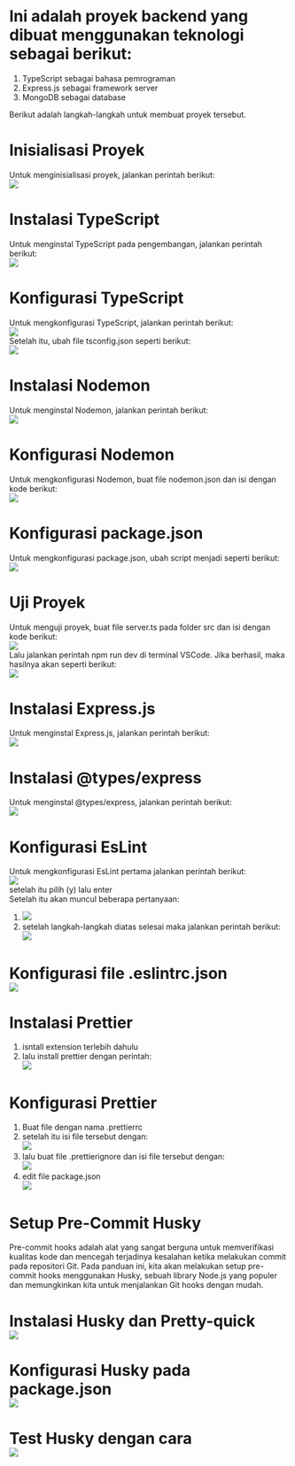 # Ini adalah proyek backend yang dibuat menggunakan teknologi sebagai berikut:
1. TypeScript sebagai bahasa pemrograman
2. Express.js sebagai framework server
3. MongoDB sebagai database

Berikut adalah langkah-langkah untuk membuat proyek tersebut.
# Inisialisasi Proyek
Untuk menginisialisasi proyek, jalankan perintah berikut: <br> <img src ="./src/assets/imgmd/1.png">
# Instalasi TypeScript
Untuk menginstal TypeScript pada pengembangan, jalankan perintah berikut:<br> <img src="./src/assets/imgmd/2.png">
# Konfigurasi TypeScript
Untuk mengkonfigurasi TypeScript, jalankan perintah berikut:<br> <img src="./src/assets/imgmd/3.png"> <br>
Setelah itu, ubah file tsconfig.json seperti berikut:<br> <img src="./src/assets/imgmd/4.png">
# Instalasi Nodemon
Untuk menginstal Nodemon, jalankan perintah berikut:<br> <img src="./src/assets/imgmd/5.png">
# Konfigurasi Nodemon
Untuk mengkonfigurasi Nodemon, buat file nodemon.json dan isi dengan kode berikut:<br> <img src="./src/assets/imgmd/6.png">
# Konfigurasi package.json
Untuk mengkonfigurasi package.json, ubah script menjadi seperti berikut:<br> <img src="./src/assets/imgmd/7.png">
# Uji Proyek
Untuk menguji proyek, buat file server.ts pada folder src dan isi dengan kode berikut:<br> <img src="./src/assets/imgmd/8.png"> <br>
Lalu jalankan perintah npm run dev di terminal VSCode. Jika berhasil, maka hasilnya akan seperti berikut:<br> <img src="./src/assets/imgmd/9.png">
# Instalasi Express.js
Untuk menginstal Express.js, jalankan perintah berikut:<br> <img src="./src/assets/imgmd/10.png">
# Instalasi @types/express
Untuk menginstal @types/express, jalankan perintah berikut:<br> <img src="./src/assets/imgmd/11.png">
# Konfigurasi EsLint
Untuk mengkonfigurasi EsLint pertama jalankan perintah berikut:<br> <img src="./src/assets/imgmd/12.png"><br>
setelah itu pilih (y) lalu enter <br>
Setelah itu akan muncul beberapa pertanyaan: <br>
1. <img src="./src/assets/imgmd/13.png"> <br>
2. setelah langkah-langkah diatas selesai maka jalankan perintah berikut: <br> <img src="./src/assets/imgmd/14.png">

# Konfigurasi file .eslintrc.json <br> <img src="./src/assets/imgmd/15.png">
# Instalasi Prettier
1. isntall extension terlebih dahulu
2. lalu install prettier dengan perintah: <br> <img src="./src/assets/imgmd/16.png">
# Konfigurasi Prettier
1. Buat file dengan nama .prettierrc
2. setelah itu isi file tersebut dengan: <br> <img src="./src/assets/imgmd/17.png"> 
3. lalu buat file .prettierignore dan isi file tersebut dengan: <br> <img src="./src/assets/imgmd/18.png">
4. edit file package.json <br> <img src="./src/assets/imgmd/19.png">
# Setup Pre-Commit Husky
Pre-commit hooks adalah alat yang sangat berguna untuk memverifikasi kualitas kode dan mencegah terjadinya kesalahan ketika melakukan commit pada repositori Git. Pada panduan ini, kita akan melakukan setup pre-commit hooks menggunakan Husky, sebuah library Node.js yang populer dan memungkinkan kita untuk menjalankan Git hooks dengan mudah.
# Instalasi Husky  dan Pretty-quick <br> <img src="./src/assets/imgmd/20.png">
# Konfigurasi Husky pada package.json <br> <img src="./src/assets/imgmd/21.png">
# Test Husky dengan cara <br> <img src="./src/assets/imgmd/22.png">